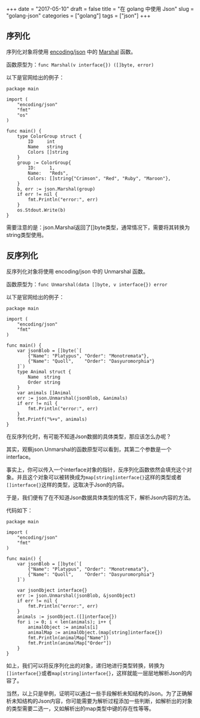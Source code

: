 +++
date = "2017-05-10"
draft = false
title = "在 golang 中使用 Json"
slug = "golang-json"
categories = ["golang"]
tags = ["json"]
+++

## 序列化

序列化对象将使用 [encoding/json](https://golang.org/pkg/encoding/json/) 中的 [Marshal](https://golang.org/pkg/encoding/json/#Marshal) 函数。

函数原型为：`func Marshal(v interface{}) ([]byte, error)`

以下是官网给出的例子：

```
package main

import (
	"encoding/json"
	"fmt"
	"os"
)

func main() {
	type ColorGroup struct {
		ID     int
		Name   string
		Colors []string
	}
	group := ColorGroup{
		ID:     1,
		Name:   "Reds",
		Colors: []string{"Crimson", "Red", "Ruby", "Maroon"},
	}
	b, err := json.Marshal(group)
	if err != nil {
		fmt.Println("error:", err)
	}
	os.Stdout.Write(b)
}
```

需要注意的是：json.Marshal返回了[]byte类型，通常情况下，需要将其转换为string类型使用。

## 反序列化

反序列化对象将使用 encoding/json 中的 Unmarshal 函数。

函数原型为：`func Unmarshal(data []byte, v interface{}) error`

以下是官网给出的例子：

```
package main

import (
	"encoding/json"
	"fmt"
)

func main() {
	var jsonBlob = []byte(`[
		{"Name": "Platypus", "Order": "Monotremata"},
		{"Name": "Quoll",    "Order": "Dasyuromorphia"}
	]`)
	type Animal struct {
		Name  string
		Order string
	}
	var animals []Animal
	err := json.Unmarshal(jsonBlob, &animals)
	if err != nil {
		fmt.Println("error:", err)
	}
	fmt.Printf("%+v", animals)
}
```

在反序列化时，有可能不知道Json数据的具体类型，那应该怎么办呢？

其实，观察json.Unmarshal的函数原型可以看到，其第二个参数是一个interface。

事实上，你可以传入一个interface对象的指针，反序列化函数依然会填充这个对象。并且这个对象可以被转换成为`map[string]interface{}`这样的类型或者`[]interface{}`这样的类型，这取决于Json的内容。

于是，我们便有了在不知道Json数据具体类型的情况下，解析Json内容的方法。

代码如下：

```
package main

import (
	"encoding/json"
	"fmt"
)

func main() {
	var jsonBlob = []byte(`[
		{"Name": "Platypus", "Order": "Monotremata"},
		{"Name": "Quoll",    "Order": "Dasyuromorphia"}
	]`)

	var jsonObject interface{}
	err := json.Unmarshal(jsonBlob, &jsonObject)
	if err != nil {
		fmt.Println("error:", err)
	}
	animals := jsonObject.([]interface{})
	for i := 0; i < len(animals); i++ {
		animalObject := animals[i]
		animalMap := animalObject.(map[string]interface{})
		fmt.Println(animalMap["Name"])
		fmt.Println(animalMap["Order"])
	}
}
```

如上，我们可以将反序列化出的对象，递归地进行类型转换，转换为`[]interface{}`或者`map[string]interface{}`，这样就能一层层地解析Json的内容了。

当然，以上只是举例，证明可以通过一些手段解析未知结构的Json。为了正确解析未知结构的Json内容，你可能需要为解析过程添加一些判断，如解析出的对象的类型需要二选一，又如解析出的map类型中键的存在性等等。